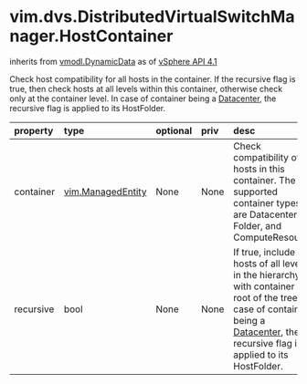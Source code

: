 vim.dvs.DistributedVirtualSwitchManager.HostContainer
=====================================================
inherits from [vmodl.DynamicData](docs/vmodl.DynamicData.md)
as of [vSphere API 4.1](vim.version.md#vim.version.version6)


Check host compatibility for all hosts in the container. If the recursive  flag is true, then check hosts at all levels within this container, otherwise  check only at the container level. In case of container being a <a href="vim.Datacenter.md">Datacenter</a>,  the recursive flag is applied to its HostFolder.

| property | type | optional | priv | desc |
|:---------|:-----|:---------|:-----|:-----|
| container | [vim.ManagedEntity](vim.ManagedEntity.md "vim.ManagedEntity") | None | None | Check compatibility of hosts in this container. The supported container  types are Datacenter, Folder, and ComputeResource. |
| recursive | bool | None | None | If true, include hosts of all levels in the hierarchy with  container as root of the tree. In case of container being a <a href="vim.Datacenter.md">Datacenter</a>,  the recursive flag is applied to its HostFolder. |



